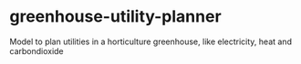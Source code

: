# greenhouse-utility-planner
Model to plan utilities in a horticulture greenhouse, like electricity, heat and carbondioxide
